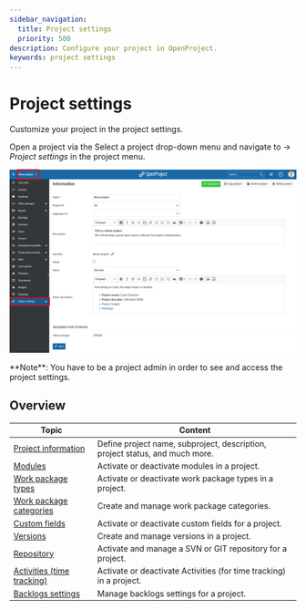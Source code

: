 ```yaml
---
sidebar_navigation:
  title: Project settings
  priority: 500
description: Configure your project in OpenProject.
keywords: project settings
---
```

# Project settings

Customize your project in the project settings.

Open a project via the Select a project drop-down menu and navigate to -> *Project settings* in the project menu.

![User-guide-open-project-settings](User-guide-open-project-settings.png)

<div class="alert alert-info" role="alert">
**Note**: You have to be a project admin in order to see and access the project settings.
</div>


## Overview

| Topic                                                  | Content                                                      |
| ------------------------------------------------------ | ------------------------------------------------------------ |
| [Project information](project-information)             | Define project name, subproject, description, project status, and much more. |
| [Modules](modules)                                     | Activate or deactivate modules in a project.                 |
| [Work package types](work-package-types)               | Activate or deactivate work package types in a project.      |
| [Work package categories](work-package-categories)     | Create and manage work package categories.                   |
| [Custom fields](custom-fields)                         | Activate or deactivate custom fields for a project.          |
| [Versions](versions)                                   | Create and manage versions in a project.                     |
| [Repository](repository)                               | Activate and manage a SVN or GIT repository for a project.   |
| [Activities (time tracking)](activities-time-tracking) | Activate or deactivate Activities (for time tracking) in a project. |
| [Backlogs settings](backlogs-settings)                 | Manage backlogs settings for a project.                      |

